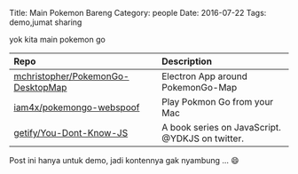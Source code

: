 Title: Main Pokemon Bareng
Category: people
Date: 2016-07-22
Tags: demo,jumat sharing

yok kita main pokemon go


| Repo | Description |
|:-----|:------------|
| [mchristopher/PokemonGo-DesktopMap](https://github.com/mchristopher/PokemonGo-DesktopMap) | Electron App around PokemonGo-Map |
| [iam4x/pokemongo-webspoof](https://github.com/iam4x/pokemongo-webspoof) | Play Pokmon Go from your Mac |
| [getify/You-Dont-Know-JS](https://github.com/getify/You-Dont-Know-JS) | A book series on JavaScript. @YDKJS on twitter. |


Post ini hanya untuk demo, jadi kontennya gak nyambung ... :smile: